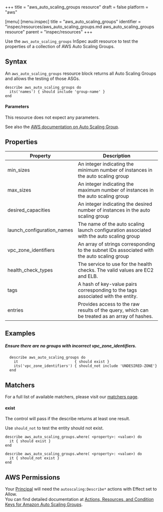 +++
title = "aws_auto_scaling_groups resource"
draft = false
platform = "aws"

[menu]
  [menu.inspec]
    title = "aws_auto_scaling_groups"
    identifier = "inspec/resources/aws_auto_scaling_groups.md aws_auto_scaling_groups resource"
    parent = "inspec/resources"
+++


Use the `aws_auto_scaling_groups` InSpec audit resource to test the properties of a collection of AWS Auto Scaling Groups.

## Syntax

An `aws_auto_scaling_groups` resource block returns all Auto Scaling Groups and allows the testing of those ASGs.

    describe aws_auto_scaling_groups do
      its('names') { should include 'group-name' }
    end
    
#### Parameters

This resource does not expect any parameters.

See also the [AWS documentation on Auto Scaling Group](https://docs.aws.amazon.com/autoscaling/ec2/userguide/AutoScalingGroup.html).

## Properties

|Property                     | Description|
| ---                         | --- |
|min\_sizes                   | An integer indicating the minimum number of instances in the auto scaling group |
|max\_sizes                   | An integer indicating the maximum number of instances in the auto scaling group |
|desired\_capacities          | An integer indicating the desired  number of instances in the auto scaling group |
|launch\_configuration\_names | The name of the auto scaling launch configuration associated with the auto scaling group |
|vpc\_zone\_identifiers       | An array of strings corresponding to the subnet IDs associated with the auto scaling group |
|health\_check\_types         | The service to use for the health checks. The valid values are EC2 and ELB. |
|tags                         | A hash of key-value pairs corresponding to the tags associated with the entity. |
|entries                      | Provides access to the raw results of the query, which can be treated as an array of hashes. |

## Examples

##### Ensure there are no groups with incorrect vpc\_zone\_identifiers.
      describe aws_auto_scaling_groups do
        it                          { should exist }
        its('vpc_zone_identifiers') { should_not include 'UNDESIRED-ZONE'}
      end

## Matchers

For a full list of available matchers, please visit our [matchers page](https://www.inspec.io/docs/reference/matchers/).

#### exist

The control will pass if the describe returns at least one result.

Use `should_not` to test the entity should not exist.

    describe aws_auto_scaling_groups.where( <property>: <value>) do
      it { should exist }
    end
      
    describe aws_auto_scaling_groups.where( <property>: <value>) do
      it { should_not exist }
    end
    
## AWS Permissions

Your [Principal](https://docs.aws.amazon.com/IAM/latest/UserGuide/intro-structure.html#intro-structure-principal) will need the `autoscaling:Describe*` actions with Effect set to Allow.  
You can find detailed documentation at [Actions, Resources, and Condition Keys for Amazon Auto Scaling Groups](https://docs.aws.amazon.com/autoscaling/ec2/userguide/control-access-using-iam.html).

